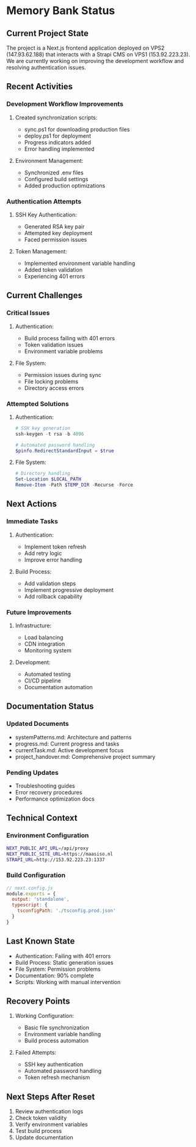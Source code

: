 # Memory Bank Status

## Current Project State
The project is a Next.js frontend application deployed on VPS2 (147.93.62.188) that interacts with a Strapi CMS on VPS1 (153.92.223.23). We are currently working on improving the development workflow and resolving authentication issues.

## Recent Activities

### Development Workflow Improvements
1. Created synchronization scripts:
   - sync.ps1 for downloading production files
   - deploy.ps1 for deployment
   - Progress indicators added
   - Error handling implemented

2. Environment Management:
   - Synchronized .env files
   - Configured build settings
   - Added production optimizations

### Authentication Attempts
1. SSH Key Authentication:
   - Generated RSA key pair
   - Attempted key deployment
   - Faced permission issues

2. Token Management:
   - Implemented environment variable handling
   - Added token validation
   - Experiencing 401 errors

## Current Challenges

### Critical Issues
1. Authentication:
   - Build process failing with 401 errors
   - Token validation issues
   - Environment variable problems

2. File System:
   - Permission issues during sync
   - File locking problems
   - Directory access errors

### Attempted Solutions
1. Authentication:
   ```powershell
   # SSH key generation
   ssh-keygen -t rsa -b 4096
   
   # Automated password handling
   $pinfo.RedirectStandardInput = $true
   ```

2. File System:
   ```powershell
   # Directory handling
   Set-Location $LOCAL_PATH
   Remove-Item -Path $TEMP_DIR -Recurse -Force
   ```

## Next Actions

### Immediate Tasks
1. Authentication:
   - Implement token refresh
   - Add retry logic
   - Improve error handling

2. Build Process:
   - Add validation steps
   - Implement progressive deployment
   - Add rollback capability

### Future Improvements
1. Infrastructure:
   - Load balancing
   - CDN integration
   - Monitoring system

2. Development:
   - Automated testing
   - CI/CD pipeline
   - Documentation automation

## Documentation Status

### Updated Documents
- systemPatterns.md: Architecture and patterns
- progress.md: Current progress and tasks
- currentTask.md: Active development focus
- project_handover.md: Comprehensive project summary

### Pending Updates
- Troubleshooting guides
- Error recovery procedures
- Performance optimization docs

## Technical Context

### Environment Configuration
```bash
NEXT_PUBLIC_API_URL=/api/proxy
NEXT_PUBLIC_SITE_URL=https://maasiso.nl
STRAPI_URL=http://153.92.223.23:1337
```

### Build Configuration
```javascript
// next.config.js
module.exports = {
  output: 'standalone',
  typescript: {
    tsconfigPath: './tsconfig.prod.json'
  }
}
```

## Last Known State
- Authentication: Failing with 401 errors
- Build Process: Static generation issues
- File System: Permission problems
- Documentation: 90% complete
- Scripts: Working with manual intervention

## Recovery Points
1. Working Configuration:
   - Basic file synchronization
   - Environment variable handling
   - Build process automation

2. Failed Attempts:
   - SSH key authentication
   - Automated password handling
   - Token refresh mechanism

## Next Steps After Reset
1. Review authentication logs
2. Check token validity
3. Verify environment variables
4. Test build process
5. Update documentation